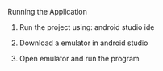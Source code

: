 Running the Application	

1. Run the project using: android studio ide

2. Download a emulator in android studio 

3. Open emulator and run the program

